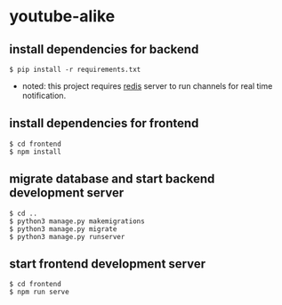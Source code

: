 # youtube-alike

## install dependencies for backend
```
$ pip install -r requirements.txt
```
* noted: this project requires [redis](https://redis.io/) server to run channels for real time notification.

## install dependencies for frontend
```
$ cd frontend
$ npm install
```

## migrate database and start backend development server
```
$ cd ..
$ python3 manage.py makemigrations
$ python3 manage.py migrate
$ python3 manage.py runserver
```

## start frontend development server
```
$ cd frontend
$ npm run serve
```
